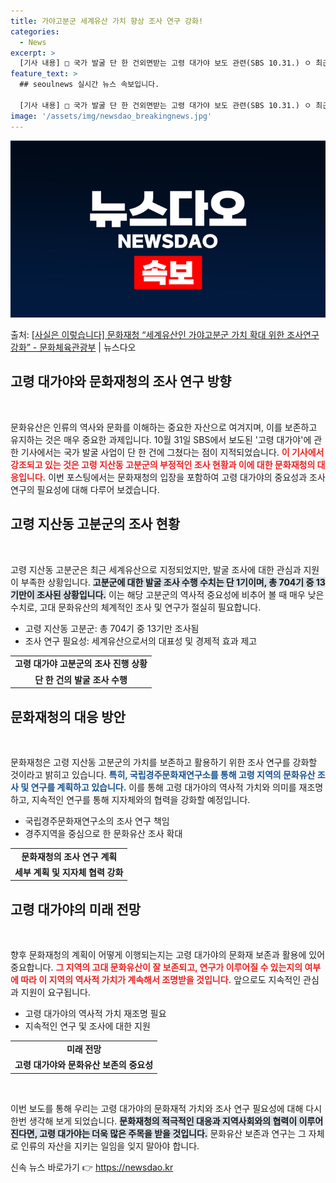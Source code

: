 ```yaml
---
title: 가야고분군 세계유산 가치 향상 조사 연구 강화!
categories:
  - News
excerpt: >
  [기사 내용] □ 국가 발굴 단 한 건외면받는 고령 대가야 보도 관련(SBS 10.31.) ㅇ 최근 세계유산…
feature_text: >
  ## seoulnews 실시간 뉴스 속보입니다.

  [기사 내용] □ 국가 발굴 단 한 건외면받는 고령 대가야 보도 관련(SBS 10.31.) ㅇ 최근 세계유산…
image: '/assets/img/newsdao_breakingnews.jpg'
---
```


![뉴스다오 속보](/assets/img/newsdao_breakingnews.jpg)

<p>출처: <a href="https://newsdao.kr/2386" rel="dofollow">[사실은 이렇습니다] 문화재청 “세계유산인 가야고분군 가치 확대 위한 조사연구 강화” - 문화체육관광부</a> | 뉴스다오</p>

<h2 data-ke-size="size26">고령 대가야와 문화재청의 조사 연구 방향</h2>

<p data-ke-size="size16">&nbsp;</p>

문화유산은 인류의 역사와 문화를 이해하는 중요한 자산으로 여겨지며, 이를 보존하고 유지하는 것은 매우 중요한 과제입니다. 10월 31일 SBS에서 보도된 '고령 대가야'에 관한 기사에서는 국가 발굴 사업이 단 한 건에 그쳤다는 점이 지적되었습니다. <b><span style="color: #ee2323;">이 기사에서 강조되고 있는 것은 고령 지산동 고분군의 부정적인 조사 현황과 이에 대한 문화재청의 대응입니다.</span></b> 이번 포스팅에서는 문화재청의 입장을 포함하여 고령 대가야의 중요성과 조사 연구의 필요성에 대해 다루어 보겠습니다.

<h2 data-ke-size="size26">고령 지산동 고분군의 조사 현황</h2>

<p data-ke-size="size16">&nbsp;</p>

고령 지산동 고분군은 최근 세계유산으로 지정되었지만, 발굴 조사에 대한 관심과 지원이 부족한 상황입니다. <b><span style="background-color: #21538527;">고분군에 대한 발굴 조사 수행 수치는 단 1기이며, 총 704기 중 13기만이 조사된 상황입니다.</span></b> 이는 해당 고분군의 역사적 중요성에 비추어 볼 때 매우 낮은 수치로, 고대 문화유산의 체계적인 조사 및 연구가 절실히 필요합니다.

<ul>
    <li>고령 지산동 고분군: 총 704기 중 13기만 조사됨</li>
    <li>조사 연구 필요성: 세계유산으로서의 대표성 및 경제적 효과 제고</li>
</ul>

<table style="width: 100%; border-collapse: collapse;">
    <tr>
        <td style="text-align: center; height: 17px;"><b>고령 대가야 고분군의 조사 진행 상황</b></td>
    </tr>
    <tr>
        <td style="text-align: center; height: 17px;"><b>단 한 건의 발굴 조사 수행</b></td>
    </tr>
</table>

<h2 data-ke-size="size26">문화재청의 대응 방안</h2>

<p data-ke-size="size16">&nbsp;</p>

문화재청은 고령 지산동 고분군의 가치를 보존하고 활용하기 위한 조사 연구를 강화할 것이라고 밝히고 있습니다. <b><span style="color: #1a5490;">특히, 국립경주문화재연구소를 통해 고령 지역의 문화유산 조사 및 연구를 계획하고 있습니다.</span></b> 이를 통해 고령 대가야의 역사적 가치와 의미를 재조명하고, 지속적인 연구를 통해 지자체와의 협력을 강화할 예정입니다.

<ul>
    <li>국립경주문화재연구소의 조사 연구 책임</li>
    <li>경주지역을 중심으로 한 문화유산 조사 확대</li>
</ul>

<table style="width: 100%; border-collapse: collapse;">
    <tr>
        <td style="text-align: center; height: 17px;"><b>문화재청의 조사 연구 계획</b></td>
    </tr>
    <tr>
        <td style="text-align: center; height: 17px;"><b>세부 계획 및 지자체 협력 강화</b></td>
    </tr>
</table>

<h2 data-ke-size="size26">고령 대가야의 미래 전망</h2>

<p data-ke-size="size16">&nbsp;</p>

향후 문화재청의 계획이 어떻게 이행되는지는 고령 대가야의 문화재 보존과 활용에 있어 중요합니다. <b><span style="color: #ee2323;">그 지역의 고대 문화유산이 잘 보존되고, 연구가 이루어질 수 있는지의 여부에 따라 이 지역의 역사적 가치가 계속해서 조명받을 것입니다.</span></b> 앞으로도 지속적인 관심과 지원이 요구됩니다.

<ul>
    <li>고령 대가야의 역사적 가치 재조명 필요</li>
    <li>지속적인 연구 및 조사에 대한 지원</li>
</ul>

<table style="width: 100%; border-collapse: collapse;">
    <tr>
        <td style="text-align: center; height: 17px;"><b>미래 전망</b></td>
    </tr>
    <tr>
        <td style="text-align: center; height: 17px;"><b>고령 대가야와 문화유산 보존의 중요성</b></td>
    </tr>
</table>

<p data-ke-size="size16">&nbsp;</p>

이번 보도를 통해 우리는 고령 대가야의 문화재적 가치와 조사 연구 필요성에 대해 다시 한번 생각해 보게 되었습니다. <b><span style="background-color: #21538527;">문화재청의 적극적인 대응과 지역사회와의 협력이 이루어진다면, 고령 대가야는 더욱 많은 주목을 받을 것입니다.</span></b> 문화유산 보존과 연구는 그 자체로 인류의 자산을 지키는 일임을 잊지 말아야 합니다. 

신속 뉴스 바로가기 👉 <a href="https://newsdao.kr" rel="dofollow">https://newsdao.kr</a>


